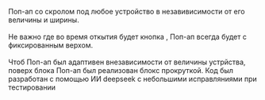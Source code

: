 Поп-ап со скролом под любое устройство в незавивисимости от его величины и ширины. </br>
</br>
Не важно где во время откытия будет кнопка , Поп-ап всегда будет с фиксированным верхом.</br>
</br>
Чтоб Поп-ап был адаптивен внезависимости от величины устрйства, поверх блока  Поп-ап был реализован блокс прокруткой. Код был разработан с помощью ИИ deepseek с небольшими исправляниями при тестировании 

